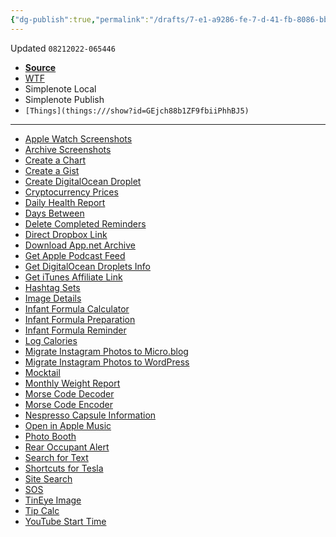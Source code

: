 ```yaml
---
{"dg-publish":true,"permalink":"/drafts/7-e1-a9286-fe-7-d-41-fb-8086-bbe-62-c95-b2-bb-2/","dgHomeLink":true,"dgPassFrontmatter":false}
---
```


Updated `08212022-065446`

- [**Source**](https://jordanmerrick.com/shortcuts/)
- [WTF](https://davidblue.wtf/drafts/7E1A9286-FE7D-41FB-8086-BBE62C95B2BB.html)
- Simplenote Local
- Simplenote Publish
- `[Things](things:///show?id=GEjch88b1ZF9fbiiPhhBJ5)`

---

- [Apple Watch Screenshots](https://jordanmerrick.com/shortcuts/apple-watch-screenshots/)
- [Archive Screenshots](https://jordanmerrick.com/shortcuts/archive-screenshots/)
- [Create a Chart](https://jordanmerrick.com/shortcuts/create-a-chart/)
- [Create a Gist](https://jordanmerrick.com/shortcuts/create-a-gist/)
- [Create DigitalOcean Droplet](https://jordanmerrick.com/shortcuts/create-digitalocean-droplet/)
- [Cryptocurrency Prices](https://jordanmerrick.com/shortcuts/cryptocurrency-prices/)
- [Daily Health Report](https://jordanmerrick.com/shortcuts/daily-health-report/)
- [Days Between](https://jordanmerrick.com/shortcuts/days-between/)
- [Delete Completed Reminders](https://jordanmerrick.com/shortcuts/delete-completed-reminders/)
- [Direct Dropbox Link](https://jordanmerrick.com/shortcuts/direct-dropbox-link/)
- [Download App.net Archive](https://jordanmerrick.com/shortcuts/download-app-net-archive/)
- [Get Apple Podcast Feed](https://jordanmerrick.com/shortcuts/get-apple-podcast-feed/)
- [Get DigitalOcean Droplets Info](https://jordanmerrick.com/shortcuts/get-digitalocean-droplets-info/)
- [Get iTunes Affiliate Link](https://jordanmerrick.com/shortcuts/get-itunes-affiliate-link/)
- [Hashtag Sets](https://jordanmerrick.com/shortcuts/hashtag-sets/)
- [Image Details](https://jordanmerrick.com/shortcuts/image-details/)
- [Infant Formula Calculator](https://jordanmerrick.com/shortcuts/infant-formula-calculator/)
- [Infant Formula Preparation](https://jordanmerrick.com/shortcuts/infant-formula-preparation/)
- [Infant Formula Reminder](https://jordanmerrick.com/shortcuts/infant-formula-reminder/)
- [Log Calories](https://jordanmerrick.com/shortcuts/log-calories/)
- [Migrate Instagram Photos to Micro.blog](https://jordanmerrick.com/shortcuts/instagram-to-microblog/)
- [Migrate Instagram Photos to WordPress](https://jordanmerrick.com/shortcuts/instagram-to-wordpress/)
- [Mocktail](https://jordanmerrick.com/shortcuts/mocktail/)
- [Monthly Weight Report](https://jordanmerrick.com/shortcuts/monthly-weight-report-2/)
- [Morse Code Decoder](https://jordanmerrick.com/shortcuts/morse-code-decoder/)
- [Morse Code Encoder](https://jordanmerrick.com/shortcuts/morse-code-encoder/)
- [Nespresso Capsule Information](https://jordanmerrick.com/shortcuts/nespresso-capsule-information/)
- [Open in Apple Music](https://jordanmerrick.com/shortcuts/open-in-apple-music/)
- [Photo Booth](https://jordanmerrick.com/shortcuts/photo-booth/)
- [Rear Occupant Alert](https://jordanmerrick.com/shortcuts/rear-occupant-alert/)
- [Search for Text](https://jordanmerrick.com/shortcuts/search-for-text/)
- [Shortcuts for Tesla](https://jordanmerrick.com/shortcuts/shortcuts-for-tesla/)
- [Site Search](https://jordanmerrick.com/shortcuts/site-search/)
- [SOS](https://jordanmerrick.com/shortcuts/sos/)
- [TinEye Image](https://jordanmerrick.com/shortcuts/tineye-image/)
- [Tip Calc](https://jordanmerrick.com/shortcuts/tip-calc/)
- [YouTube Start Time](https://jordanmerrick.com/shortcuts/youtube-start-time/)